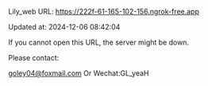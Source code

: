 Lily_web URL: https://222f-61-165-102-156.ngrok-free.app

Updated at: 2024-12-06 08:42:04

If you cannot open this URL, the server might be down.

Please contact: 

goley04@foxmail.com Or Wechat:GL_yeaH